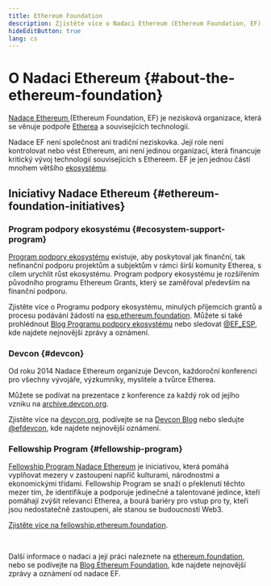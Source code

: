 ```yaml
---
title: Ethereum Foundation
description: Zjistěte více o Nadaci Ethereum (Ethereum Foundation, EF), neziskové organizaci, která se věnuje podpoře Etherea a souvisejících technologií.
hideEditButton: true
lang: cs
---
```


# O Nadaci Ethereum {#about-the-ethereum-foundation}

<Logo/>

[Nadace Ethereum ](http://ethereum.foundation/) (Ethereum Foundation, EF) je nezisková organizace, která se věnuje podpoře [Etherea](/what-is-ethereum/) a souvisejících technologií.

Nadace EF není společnost ani tradiční neziskovka. Její role není kontrolovat nebo vést Ethereum, ani není jedinou organizací, která financuje kritický vývoj technologií souvisejících s Ethereem. EF je jen jednou částí mnohem většího [ekosystému](/community/).

## Iniciativy Nadace Ethereum {#ethereum-foundation-initiatives}

### Program podpory ekosystému {#ecosystem-support-program}

[Program podpory ekosystému](https://esp.ethereum.foundation/) existuje, aby poskytoval jak finanční, tak nefinanční podporu projektům a subjektům v rámci širší komunity Etherea, s cílem urychlit růst ekosystému. Program podpory ekosystému je rozšířením původního programu Ethereum Grants, který se zaměřoval především na finanční podporu.

Zjistěte více o Programu podpory ekosystému, minulých příjemcích grantů a procesu podávání žádostí na [esp.ethereum.foundation](https://esp.ethereum.foundation/). Můžete si také prohlédnout [Blog Programu podpory ekosystému](https://blog.ethereum.org/category/ecosystem-support-program/) nebo sledovat [@EF_ESP](https://twitter.com/EF_ESP), kde najdete nejnovější zprávy a oznámení.

### Devcon {#devcon}

Od roku 2014 Nadace Ethereum organizuje Devcon, každoroční konferenci pro všechny vývojáře, výzkumníky, myslitele a tvůrce Etherea.

Můžete se podívat na prezentace z konference za každý rok od jejího vzniku na [archive.devcon.org](https://archive.devcon.org/).

Zjistěte více na [devcon.org](https://devcon.org/), podívejte se na [Devcon Blog](https://devcon.org/en/blogs/) nebo sledujte [@efdevcon](https://twitter.com/EFDevcon), kde najdete nejnovější oznámení.

### Fellowship Program {#fellowship-program}

[Fellowship Program Nadace Ethereum](https://fellowship.ethereum.foundation/) je iniciativou, která pomáhá vyplňovat mezery v zastoupení napříč kulturami, národnostmi a ekonomickými třídami. Fellowship Program se snaží o překlenutí těchto mezer tím, že identifikuje a podporuje jedinečné a talentované jedince, kteří pomáhají zvýšit relevanci Etherea, a bourá bariéry pro vstup pro ty, kteří jsou nedostatečně zastoupeni, ale stanou se budoucností Web3.

[Zjistěte více na fellowship.ethereum.foundation](https://fellowship.ethereum.foundation/).

<br/>

Další informace o nadaci a její práci naleznete na [ethereum.foundation](http://ethereum.foundation/), nebo se podívejte na [Blog Ethereum Foundation](https://blog.ethereum.org/), kde najdete nejnovější zprávy a oznámení od nadace EF.
